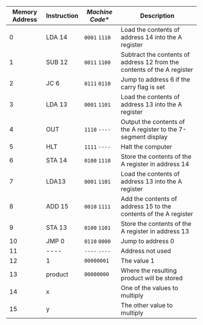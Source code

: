 
|**Memory Address**|**Instruction**|*Machine Code**|**Description**|
|------------------|---------------|---------------|---------------|
|0|LDA 14|`0001` `1110`| Load the contents of address 14 into the A register|
|1|SUB 12|`0011` `1100`|Subtract the contents of address 12 from the contents of the A register|
|2|JC 6|`0111` `0110`|Jump to address 6 if the carry flag is set|
|3|LDA 13|`0001` `1101`|Load the contents of address 13 into the A register|
|4|OUT|`1110` `----`|Output the contents of the A register to the 7-segment display|
|5|HLT|`1111` `----`|Halt the computer|
|6|STA 14|`0100` `1110`|Store the contents of the A register in address 14|
|7|LDA13|`0001` `1101`|Load the contents of address 13 into the A register|
|8|ADD 15|`0010` `1111`|Add the contents of address 15 to the contents of the A register|
|9|STA 13|`0100` `1101`|Store the contents of the A register in address 13|
|10|JMP 0|`0110` `0000`|Jump to address 0|
|11|----|`----` `----`|Address not used|
|12|1|`00000001`|The value 1|
|13|product|`00000000`|Where the resulting product will be stored|
|14|x| |One of the values to multiply|
|15|y| |The other value to multiply|
